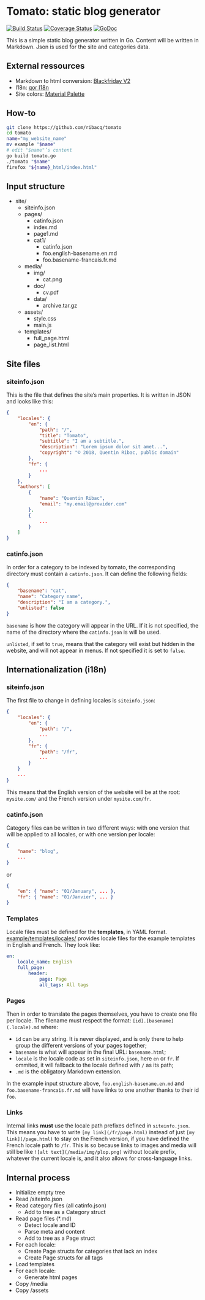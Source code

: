 # Tomato: static blog generator

[![Build Status](https://travis-ci.org/ribacq/tomato.svg?branch=master)](https://travis-ci.org/ribacq/tomato)
[![Coverage Status](https://coveralls.io/repos/github/ribacq/tomato/badge.svg?branch=master)](https://coveralls.io/github/ribacq/tomato?branch=master)
[![GoDoc](https://godoc.org/github.com/ribacq/tomato?status.svg)](https://godoc.org/github.com/ribacq/tomato)

This is a simple static blog generator written in Go. Content will be written in Markdown. Json is used for the site and categories data.

## External ressources
* Markdown to html conversion: [Blackfriday V2](https://github.com/russross/blackfriday/tree/v2.0.0)
* I18n: [qor I18n](https://github.com/qor/i18n)
* Site colors: [Material Palette](https://materialpalette.com/)

## How-to
```bash
git clone https://github.com/ribacq/tomato
cd tomato
name="my_website_name"
mv example "$name"
# edit "$name"’s content
go build tomato.go
./tomato "$name"
firefox "${name}_html/index.html"
```

## Input structure
* site/
	* siteinfo.json
	* pages/
		* catinfo.json
		* index.md
		* page1.md
		* cat1/
			* catinfo.json
			* foo.english-basename.en.md
			* foo.basename-francais.fr.md
	* media/
		* img/
			* cat.png
		* doc/
			* cv.pdf
		* data/
			* archive.tar.gz
	* assets/
		* style.css
		* main.js
	* templates/
		* full_page.html
		* page_list.html

## Site files
### siteinfo.json
This is the file that defines the site’s main properties. It is written in JSON and looks like this:

```json
{
	"locales": {
		"en": {
			"path": "/",
			"title": "Tomato",
			"subtitle": "I am a subtitle.",
			"description": "Lorem ipsum dolor sit amet...",
			"copyright": "© 2018, Quentin Ribac, public domain"
		},
		"fr": {
			...
		}
	},
	"authors": [
		{
			"name": "Quentin Ribac",
			"email": "my.email@provider.com"
		},
		{
			...
		}
	]
}
```

### catinfo.json
In order for a category to be indexed by tomato, the corresponding directory must contain a `catinfo.json`. It can define the following fields:

```json
{
	"basename": "cat",
	"name": "Category name",
	"description": "I am a category.",
	"unlisted": false
}
```

`basename` is how the category will appear in the URL. If it is not specified, the name of the directory where the `catinfo.json` is will be used.

`unlisted`, if set to `true`, means that the category will exist but hidden in the website, and will not appear in menus. If not specified it is set to `false`.

## Internationalization (i18n)
### siteinfo.json
The first file to change in defining locales is `siteinfo.json`:

```json
{
	"locales": {
		"en": {
			"path": "/",
			...
		},
		"fr": {
			"path": "/fr",
			...
		}
	}
	...
}
```

This means that the English version of the website will be at the root: `mysite.com/` and the French version under `mysite.com/fr`.

### catinfo.json
Category files can be written in two different ways: with one version that will be applied to all locales, or with one version per locale:

```json
{
	"name": "blog",
	...
}
```

or

```json
{
	"en": { "name": "01/January", ... },
	"fr": { "name": "01/Janvier", ... }
}
```

### Templates
Locale files must be defined for the **templates**, in YAML format. [example/templates/locales/](example/templates/locales) provides locale files for the example templates in English and French. They look like:

```yaml
en:
    locale_name: English
    full_page:
        header:
            page: Page
            all_tags: All tags
```

### Pages
Then in order to translate the pages themselves, you have to create one file per locale. The filename must respect the format: `[id].[basename](.locale).md` where:

* `id` can be any string. It is never displayed, and is only there to help group the different versions of your pages together;
* `basename` is what will appear in the final URL: `basename.html`;
* `locale` is the locale code as set in `siteinfo.json`, here `en` or `fr`. If ommited, it will fallback to the locale defined with `/` as its path;
* `.md` is the obligatory Markdown extension.

In the example input structure above, `foo.english-basename.en.md` and `foo.basename-francais.fr.md` will have links to one another thanks to their id `foo`.

### Links
Internal links **must** use the locale path prefixes defined in `siteinfo.json`. This means you have to write `[my link](/fr/page.html)` instead of just `[my link](/page.html)` to stay on the French version, if you have defined the French locale path to `/fr`. This is so because links to images and media will still be like `![alt text](/media/img/plop.png)` without locale prefix, whatever the current locale is, and it also allows for cross-language links.

## Internal process
* Initialize empty tree
* Read /siteinfo.json
* Read category files (all catinfo.json)
	* Add to tree as a Category struct
* Read page files (\*.md)
	* Detect locale and ID
	* Parse meta and content
	* Add to tree as a Page struct
* For each locale:
	* Create Page structs for categories that lack an index
	* Create Page structs for all tags
* Load templates
* For each locale:
	* Generate html pages
* Copy /media
* Copy /assets
